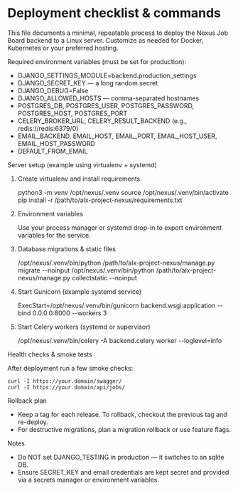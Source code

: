 Deployment checklist & commands
===============================

This file documents a minimal, repeatable process to deploy the Nexus Job Board backend to a Linux server. Customize as needed for Docker, Kubernetes or your preferred hosting.

Required environment variables (must be set for production):

- DJANGO_SETTINGS_MODULE=backend.production_settings
- DJANGO_SECRET_KEY — a long random secret
- DJANGO_DEBUG=False
- DJANGO_ALLOWED_HOSTS — comma-separated hostnames
- POSTGRES_DB, POSTGRES_USER, POSTGRES_PASSWORD, POSTGRES_HOST, POSTGRES_PORT
- CELERY_BROKER_URL, CELERY_RESULT_BACKEND (e.g., redis://redis:6379/0)
- EMAIL_BACKEND, EMAIL_HOST, EMAIL_PORT, EMAIL_HOST_USER, EMAIL_HOST_PASSWORD
- DEFAULT_FROM_EMAIL

Server setup (example using virtualenv + systemd)

1. Create virtualenv and install requirements

    python3 -m venv /opt/nexus/.venv
    source /opt/nexus/.venv/bin/activate
    pip install -r /path/to/alx-project-nexus/requirements.txt

2. Environment variables

   Use your process manager or systemd drop-in to export environment variables for the service.

3. Database migrations & static files

    /opt/nexus/.venv/bin/python /path/to/alx-project-nexus/manage.py migrate --noinput
    /opt/nexus/.venv/bin/python /path/to/alx-project-nexus/manage.py collectstatic --noinput

4. Start Gunicorn (example systemd service)

    ExecStart=/opt/nexus/.venv/bin/gunicorn backend.wsgi:application --bind 0.0.0.0:8000 --workers 3

5. Start Celery workers (systemd or supervisor)

    /opt/nexus/.venv/bin/celery -A backend.celery worker --loglevel=info

Health checks & smoke tests

After deployment run a few smoke checks:

    curl -I https://your.domain/swagger/
    curl -I https://your.domain/api/jobs/

Rollback plan

- Keep a tag for each release. To rollback, checkout the previous tag and re-deploy.
- For destructive migrations, plan a migration rollback or use feature flags.

Notes

- Do NOT set DJANGO_TESTING in production — it switches to an sqlite DB.
- Ensure SECRET_KEY and email credentials are kept secret and provided via a secrets manager or environment variables.
